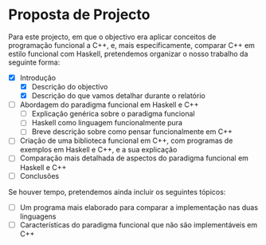 # Proposta de Projecto

Para este projecto, em que o objectivo era aplicar conceitos de programação
funcional a C++, e, mais especificamente, comparar C++ em estilo funcional com
Haskell, pretendemos organizar o nosso trabalho da seguinte forma:

 - [X] Introdução
     - [X] Descrição do objectivo
     - [X] Descrição do que vamos detalhar durante o relatório
 - [ ] Abordagem do paradigma funcional em Haskell e C++
     - [ ] Explicação genérica sobre o paradigma funcional
     - [ ] Haskell como linguagem funcionalmente pura
     - [ ] Breve descrição sobre como pensar funcionalmente em C++
 - [ ] Criação de uma biblioteca funcional em C++, com programas de exemplos em
       Haskell e C++, e a sua explicação
 - [ ] Comparação mais detalhada de aspectos do paradigma funcional em Haskell
       e C++
 - [ ] Conclusões

Se houver tempo, pretendemos ainda incluir os seguintes tópicos:

 - [ ] Um programa mais elaborado para comparar a implementação nas duas
       linguagens
 - [ ] Características do paradigma funcional que não são implementáveis em C++
